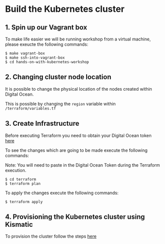 # Build the Kubernetes cluster

## 1. Spin up our Vagrant box

To make life easier we will be running workshop from a virtual machine, please exeucte the following commands:

```
$ make vagrant-box
$ make ssh-into-vagrant-box
$ cd hands-on-with-kubernetes-workshop
```

## 2. Changing cluster node location

It is possible to change the physical location of the nodes created within Digital Ocean.

This is possible by changing the `region` variable within `/terraform/variables.tf`

## 3. Create Infrastructure

Before executing Terraform you need to obtain your Digital Ocean token [here](https://cloud.digitalocean.com/settings/api/tokens)

To see the changes which are going to be made execute the following commands:

Note: You will need to paste in the Digital Ocean Token during the Terraform execution.

```
$ cd terraform
$ terraform plan
```

To apply the changes execute the following commands:

```
$ terraform apply
```

## 4. Provisioning the Kubernetes cluster using Kismatic

To provision the cluster follow the steps [here](4-accessing-the-bootstrap-node.md)